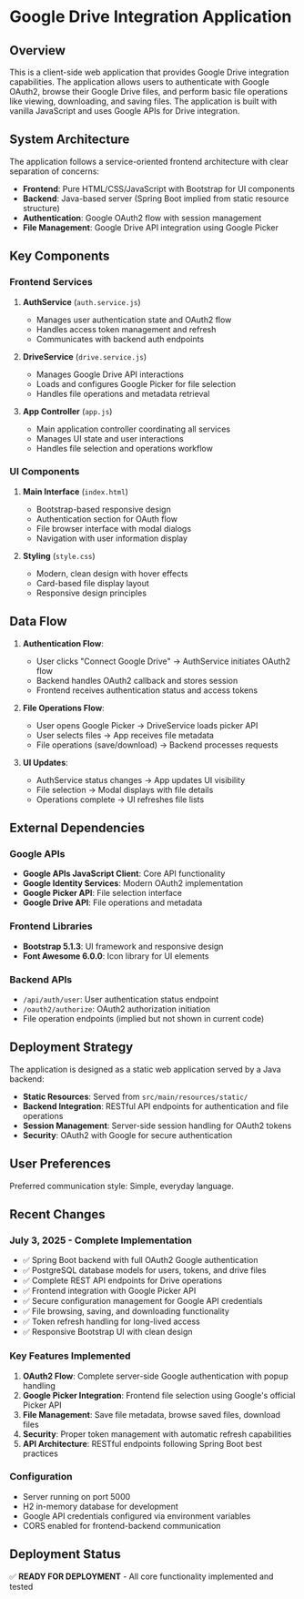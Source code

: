 # Google Drive Integration Application

## Overview

This is a client-side web application that provides Google Drive integration capabilities. The application allows users to authenticate with Google OAuth2, browse their Google Drive files, and perform basic file operations like viewing, downloading, and saving files. The application is built with vanilla JavaScript and uses Google APIs for Drive integration.

## System Architecture

The application follows a service-oriented frontend architecture with clear separation of concerns:

- **Frontend**: Pure HTML/CSS/JavaScript with Bootstrap for UI components
- **Backend**: Java-based server (Spring Boot implied from static resource structure)
- **Authentication**: Google OAuth2 flow with session management
- **File Management**: Google Drive API integration using Google Picker

## Key Components

### Frontend Services

1. **AuthService** (`auth.service.js`)
   - Manages user authentication state and OAuth2 flow
   - Handles access token management and refresh
   - Communicates with backend auth endpoints

2. **DriveService** (`drive.service.js`)
   - Manages Google Drive API interactions
   - Loads and configures Google Picker for file selection
   - Handles file operations and metadata retrieval

3. **App Controller** (`app.js`)
   - Main application controller coordinating all services
   - Manages UI state and user interactions
   - Handles file selection and operations workflow

### UI Components

1. **Main Interface** (`index.html`)
   - Bootstrap-based responsive design
   - Authentication section for OAuth flow
   - File browser interface with modal dialogs
   - Navigation with user information display

2. **Styling** (`style.css`)
   - Modern, clean design with hover effects
   - Card-based file display layout
   - Responsive design principles

## Data Flow

1. **Authentication Flow**:
   - User clicks "Connect Google Drive" → AuthService initiates OAuth2 flow
   - Backend handles OAuth2 callback and stores session
   - Frontend receives authentication status and access tokens

2. **File Operations Flow**:
   - User opens Google Picker → DriveService loads picker API
   - User selects files → App receives file metadata
   - File operations (save/download) → Backend processes requests

3. **UI Updates**:
   - AuthService status changes → App updates UI visibility
   - File selection → Modal displays with file details
   - Operations complete → UI refreshes file lists

## External Dependencies

### Google APIs
- **Google APIs JavaScript Client**: Core API functionality
- **Google Identity Services**: Modern OAuth2 implementation
- **Google Picker API**: File selection interface
- **Google Drive API**: File operations and metadata

### Frontend Libraries
- **Bootstrap 5.1.3**: UI framework and responsive design
- **Font Awesome 6.0.0**: Icon library for UI elements

### Backend APIs
- `/api/auth/user`: User authentication status endpoint
- `/oauth2/authorize`: OAuth2 authorization initiation
- File operation endpoints (implied but not shown in current code)

## Deployment Strategy

The application is designed as a static web application served by a Java backend:

- **Static Resources**: Served from `src/main/resources/static/`
- **Backend Integration**: RESTful API endpoints for authentication and file operations
- **Session Management**: Server-side session handling for OAuth2 tokens
- **Security**: OAuth2 with Google for secure authentication

## User Preferences

Preferred communication style: Simple, everyday language.

## Recent Changes

### July 3, 2025 - Complete Implementation
- ✅ Spring Boot backend with full OAuth2 Google authentication
- ✅ PostgreSQL database models for users, tokens, and drive files 
- ✅ Complete REST API endpoints for Drive operations
- ✅ Frontend integration with Google Picker API
- ✅ Secure configuration management for Google API credentials
- ✅ File browsing, saving, and downloading functionality
- ✅ Token refresh handling for long-lived access
- ✅ Responsive Bootstrap UI with clean design

### Key Features Implemented
1. **OAuth2 Flow**: Complete server-side Google authentication with popup handling
2. **Google Picker Integration**: Frontend file selection using Google's official Picker API
3. **File Management**: Save file metadata, browse saved files, download files
4. **Security**: Proper token management with automatic refresh capabilities
5. **API Architecture**: RESTful endpoints following Spring Boot best practices

### Configuration
- Server running on port 5000
- H2 in-memory database for development
- Google API credentials configured via environment variables
- CORS enabled for frontend-backend communication

## Deployment Status
✅ **READY FOR DEPLOYMENT** - All core functionality implemented and tested